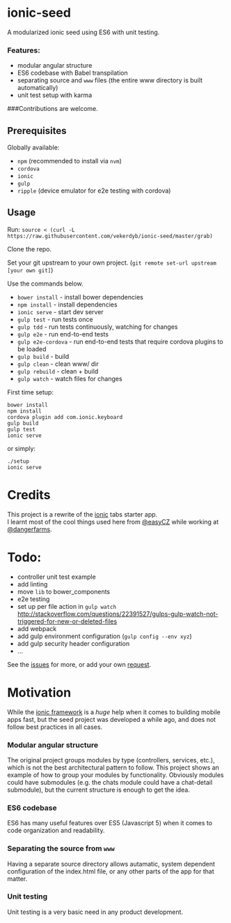 # ionic-seed
A modularized ionic seed using ES6 with unit testing.

### Features:
- modular angular structure
- ES6 codebase with Babel transpilation
- separating source and `www` files (the entire www directory is built automatically)
- unit test setup with karma

###Contributions are welcome.

## Prerequisites
Globally available:

- `npm` (recommended to install via `nvm`)
- `cordova`
- `ionic`
- `gulp`
- `ripple` (device emulator for e2e testing with cordova)

## Usage
Run:
`source < (curl -L https://raw.githubusercontent.com/vekerdyb/ionic-seed/master/grab)`

Clone the repo.

Set your git upstream to your own project. (`git remote set-url upstream [your own git]`)

Use the commands below.

- `bower install` - install bower dependencies
- `npm install` - install dependencies
- `ionic serve` - start dev server
- `gulp test` - run tests once
- `gulp tdd` - run tests continuously, watching for changes
- `gulp e2e` - run end-to-end tests
- `gulp e2e-cordova` - run end-to-end tests that require cordova plugins to be loaded
- `gulp build` - build
- `gulp clean` - clean www/ dir
- `gulp rebuild` - clean + build
- `gulp watch` - watch files for changes

First time setup:
```
bower install
npm install
cordova plugin add com.ionic.keyboard
gulp build
gulp test
ionic serve
```

or simply:
```
./setup
ionic serve
```

# Credits
This project is a rewrite of the [ionic](http://ionicframework.com/) tabs starter app.  
I learnt most of the cool things used here from [@easyCZ](https://github.com/easyCZ) while working at [@dangerfarms](https://github.com/dangerfarms/).

# Todo:
- controller unit test example
- add linting
- move `lib` to bower_components 
- e2e testing
- set up per file action in `gulp watch` http://stackoverflow.com/questions/22391527/gulps-gulp-watch-not-triggered-for-new-or-deleted-files
- add webpack
- add gulp environment configuration (`gulp config --env xyz`)
- add gulp security header configuration
- ...

See the [issues](https://github.com/vekerdyb/ionic-seed/issues/) for more, or add your own [request](https://github.com/vekerdyb/ionic-seed/issues/new).

# Motivation
While the [ionic framework](http://ionicframework.com/) is a _huge_ help when it comes to building mobile apps fast, but the seed project was developed a while ago, and does not follow best practices in all cases.

### Modular angular structure
The original project groups modules by type (controllers, services, etc.), which is not the best architectural pattern to follow. This project shows an example of how to group your modules by functionality. Obviously modules could have submodules (e.g. the chats module could have a chat-detail submodule), but the current structure is enough to get the idea.

### ES6 codebase
ES6 has many useful features over ES5 (Javascript 5) when it comes to code organization and readability.

### Separating the source from `www`
Having a separate source directory allows autamatic, system dependent configuration of the index.html file, or any other parts of the app for that matter.

### Unit testing
Unit testing is a very basic need in any product development.
